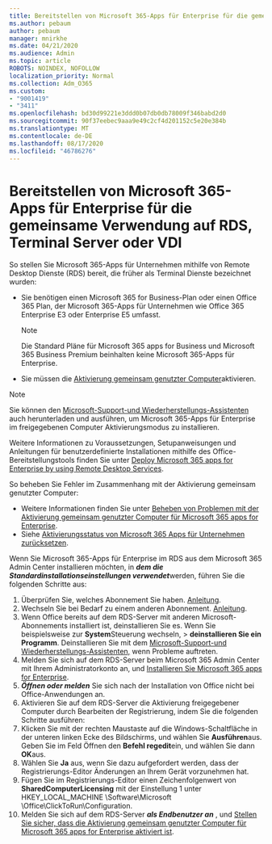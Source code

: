 ```yaml
---
title: Bereitstellen von Microsoft 365-Apps für Enterprise für die gemeinsame Verwendung auf RDS, Terminal Server oder VDI
ms.author: pebaum
author: pebaum
manager: mnirkhe
ms.date: 04/21/2020
ms.audience: Admin
ms.topic: article
ROBOTS: NOINDEX, NOFOLLOW
localization_priority: Normal
ms.collection: Adm_O365
ms.custom:
- "9001419"
- "3411"
ms.openlocfilehash: bd30d99221e3ddd0b07db0db78009f346babd2d0
ms.sourcegitcommit: 90f37eebec9aaa9e49c2cf4d201152c5e20e384b
ms.translationtype: MT
ms.contentlocale: de-DE
ms.lasthandoff: 08/17/2020
ms.locfileid: "46786276"
---
```

# <a name="deploying-microsoft-365-apps-for-enterprise-for-shared-use-on-rds-terminal-server-or-vdi"></a>Bereitstellen von Microsoft 365-Apps für Enterprise für die gemeinsame Verwendung auf RDS, Terminal Server oder VDI

So stellen Sie Microsoft 365-Apps für Unternehmen mithilfe von Remote Desktop Dienste (RDS) bereit, die früher als Terminal Dienste bezeichnet wurden:
- Sie benötigen einen Microsoft 365 for Business-Plan oder einen Office 365 Plan, der Microsoft 365-Apps für Unternehmen wie Office 365 Enterprise E3 oder Enterprise E5 umfasst.
   > [!NOTE] 
   > Die Standard Pläne für Microsoft 365 apps for Business und Microsoft 365 Business Premium beinhalten keine Microsoft 365-Apps für Enterprise.
- Sie müssen die [Aktivierung gemeinsam genutzter Computer](https://docs.microsoft.com/DeployOffice/overview-shared-computer-activation)aktivieren.

> [!NOTE]
> Sie können den [Microsoft-Support-und Wiederherstellungs-Assistenten](https://aka.ms/SaRA_OfficeSCA_M365Portal) auch herunterladen und ausführen, um Microsoft 365-Apps für Enterprise im freigegebenen Computer Aktivierungsmodus zu installieren.

Weitere Informationen zu Voraussetzungen, Setupanweisungen und Anleitungen für benutzerdefinierte Installationen mithilfe des Office-Bereitstellungstools finden Sie unter [Deploy Microsoft 365 apps for Enterprise by using Remote Desktop Services](https://docs.microsoft.com/DeployOffice/deploy-microsoft-365-apps-remote-desktop-services).

So beheben Sie Fehler im Zusammenhang mit der Aktivierung gemeinsam genutzter Computer:
- Weitere Informationen finden Sie unter [Beheben von Problemen mit der Aktivierung gemeinsam genutzter Computer für Microsoft 365 apps for Enterprise](https://docs.microsoft.com/DeployOffice/troubleshoot-shared-computer-activation).
- Siehe [Aktivierungsstatus von Microsoft 365 Apps für Unternehmen zurücksetzen](https://go.microsoft.com/fwlink/?linkid=2109218).

Wenn Sie Microsoft 365-Apps für Enterprise im RDS aus dem Microsoft 365 Admin Center installieren möchten, in ***dem die Standardinstallationseinstellungen verwendet***werden, führen Sie die folgenden Schritte aus:

1.    Überprüfen Sie, welches Abonnement Sie haben. [Anleitung](https://docs.microsoft.com/microsoft-365/admin/admin-overview/what-subscription-do-i-have).
2.    Wechseln Sie bei Bedarf zu einem anderen Abonnement. [Anleitung](https://docs.microsoft.com/microsoft-365/commerce/subscriptions/switch-to-a-different-plan).
3.    Wenn Office bereits auf dem RDS-Server mit anderen Microsoft-Abonnements installiert ist, deinstallieren Sie es. Wenn Sie beispielsweise zur **System**Steuerung wechseln,  >  **deinstallieren Sie ein Programm**. Deinstallieren Sie mit dem [Microsoft-Support-und Wiederherstellungs-Assistenten,](https://aka.ms/SARA-OfficeUninstall-Alchemy) wenn Probleme auftreten.
4.    Melden Sie sich auf dem RDS-Server beim Microsoft 365 Admin Center mit Ihrem Administratorkonto an, und [Installieren Sie Microsoft 365 apps for Enterprise](https://portal.office.com/OLS/MySoftware.aspx).
5.    ***Öffnen oder melden*** Sie sich nach der Installation von Office nicht bei Office-Anwendungen an.
6.    Aktivieren Sie auf dem RDS-Server die Aktivierung freigegebener Computer durch Bearbeiten der Registrierung, indem Sie die folgenden Schritte ausführen:
   1. Klicken Sie mit der rechten Maustaste auf die Windows-Schaltfläche in der unteren linken Ecke des Bildschirms, und wählen Sie **Ausführen**aus. Geben Sie im Feld Öffnen den **Befehl regedit**ein, und wählen Sie dann **OK**aus.
   2. Wählen Sie **Ja** aus, wenn Sie dazu aufgefordert werden, dass der Registrierungs-Editor Änderungen an Ihrem Gerät vorzunehmen hat.
   3. Fügen Sie im Registrierungs-Editor einen Zeichenfolgenwert von **SharedComputerLicensing** mit der Einstellung 1 unter HKEY_LOCAL_MACHINE \Software\Microsoft \Office\ClickToRun\Configuration.
   4. Melden Sie sich auf dem RDS-Server ***als Endbenutzer an*** , und [Stellen Sie sicher, dass die Aktivierung gemeinsam genutzter Computer für Microsoft 365 apps for Enterprise aktiviert ist](https://docs.microsoft.com/DeployOffice/troubleshoot-shared-computer-activation#verify-that-activation-for-microsoft-365-apps-succeeded).

